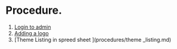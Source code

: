 # Procedure.

1. [Login to admin ](procedures/login_to_admin.md)
2. [Adding a logo ](procedures/adding_logo.md)
3. [Theme Listing in spreed sheet ](procedures/theme _listing.md)
